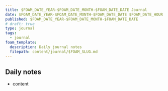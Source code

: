 ```yaml
---
title: $FOAM_DATE_YEAR-$FOAM_DATE_MONTH-$FOAM_DATE_DATE Journal
date: $FOAM_DATE_YEAR-$FOAM_DATE_MONTH-$FOAM_DATE_DATE $FOAM_DATE_HOUR:$FOAM_DATE_MINUTE:$FOAM_DATE_SECOND $CURRENT_TIMEZONE_OFFSET
published: $FOAM_DATE_YEAR-$FOAM_DATE_MONTH-$FOAM_DATE_DATE
# draft: true
type: journal
tags:
  - journal
foam_template:
  description: Daily journal notes
  filepath: content/journal/$FOAM_SLUG.md
---
```


## Daily notes

* content
